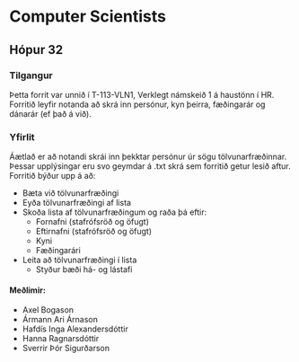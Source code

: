 # Computer Scientists
## Hópur 32
### Tilgangur
Þetta forrit var unnið í T-113-VLN1, Verklegt námskeið 1 á haustönn í HR.
Forritið leyfir notanda að skrá inn persónur, kyn þeirra, fæðingarár og dánarár (ef það á við).
### Yfirlit
Áætlað er að notandi skrái inn þekktar persónur úr sögu tölvunarfræðinnar. Þessar upplýsingar eru svo geymdar á .txt skrá sem forritið getur lesið aftur. Forritið býður upp á að:
* Bæta við tölvunarfræðingi
* Eyða tölvunarfræðingi af lista
* Skoða lista af tölvunarfræðingum og raða þá eftir:
  * Fornafni (stafrófsröð og öfugt)
  * Eftirnafni (stafrófsröð og öfugt)
  * Kyni
  * Fæðingarári
* Leita að tölvunarfræðingi í lista
  * Styður bæði há- og lástafi

#### Meðlimir:

* Axel Bogason
* Ármann Ari Árnason
* Hafdís Inga Alexandersdóttir
* Hanna Ragnarsdóttir
* Sverrir Þór Sigurðarson


